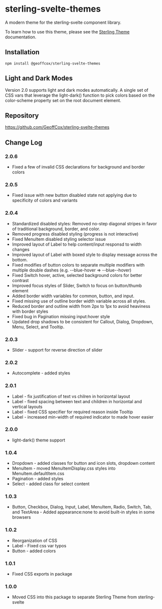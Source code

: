 # sterling-svelte-themes

A modern theme for the sterling-svelte component library.

To learn how to use this theme, please see the [Sterling Theme](https://geoffcox.github.io/docs/sterling-svelte/topics/theme") documentation.

## Installation

```
npm install @geoffcox/sterling-svelte-themes
```

## Light and Dark Modes

Version 2.0 supports light and dark modes automatically.
A single set of CSS vars that leverage the light-dark() function to pick colors based on the color-scheme property
set on the root document element.

## Repository

https://github.com/GeoffCox/sterling-svelte-themes

## Change Log

### 2.0.6

- Fixed a few of invalid CSS declarations for background and border colors

### 2.0.5

- Fixed issue with new button disabled state not applying due to specificity of colors and variants

### 2.0.4

- Standardized disabled styles: Removed no-step diagonal stripes in favor of traditional background, border, and color.
- Removed progress disabled styling (progress is not interactive)
- Fixed MenuItem disabled styling selector issue
- Improved layout of Label to help content/input responsd to width changes
- Improved layout of Label with boxed style to display message across the bottom.
- Fixed modifies of button colors to separate multiple modifiers with multiple double dashes (e.g. --blue-hover => --blue--hover)
- Fixed Switch hover, active, selected background colors for better contrast
- Improved focus styles of Slider, Switch to focus on button/thumb element
- Added border width variables for common, button, and input.
- Fixed missing use of outline border width variable across all styles.
- Reduced border and outline width from 2px to 1px to avoid heaviness with border styles
- Fixed bug in Pagination missing input:hover style
- Updated drop shadows to be consistent for Callout, Dialog, Dropdown, Menu, Select, and Tooltip.

 
### 2.0.3

- Slider - support for reverse direction of slider

### 2.0.2

- Autocomplete - added styles

### 2.0.1

- Label - fix justification of text vs chilren in horizontal layout
- Label - fixed spacing between text and children in horizontal and vertical layouts
- Label - fixed CSS specifier for required reason inside Tooltip
- Label - increased min-width of required indicator to made hover easier

### 2.0.0

- light-dark() theme support

### 1.0.4

- Dropdown - added classes for button and icon slots, dropdown content
- MenuItem - moved MenuItemDisplay.css styles into MenuItem.defaultItem.css
- Pagination - added styles
- Select - added class for select content

### 1.0.3

- Button, Checkbox, Dialog, Input, Label, MenuItem, Radio, Switch, Tab, and TextArea - Added appearance:none to avoid built-in styles in some browsers


### 1.0.2

- Reorganization of CSS
- Label - Fixed css var typos   
- Button - added colors

### 1.0.1

- Fixed CSS exports in package

### 1.0.0

- Moved CSS into this package to separate Sterling Theme from sterling-svelte
